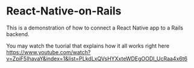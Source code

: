# React-Native-on-Rails
This is a demonstration of how to connect a React Native app to a Rails backend. 

You may watch the tuorial that explains how it all works right here https://www.youtube.com/watch?v=ZpiF5IhavaY&index=1&list=PLkdLxQVsHYXxteWDEgOODl_UcRaa4x6t6
